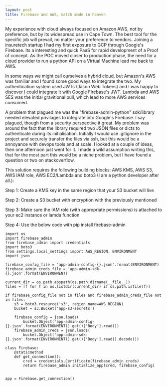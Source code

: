 ```yaml
---
layout: post
title: Firebase and AWS, match made in heaven
---
```


My experience with cloud always focused on Amazon AWS, not by preference, but by its widespread use in Cape Town. The best tool for the specific job will prevail, no matter your preference to vendors. Joining a insuretech startup I had my first exposure to GCP through Google's Firebase. Its a interesting and quick PaaS for rapid development of a Proof of concept. As the POC moved closer to production phase, the need for a cloud provider to run a python API on a Virtual Machine lead me back to AWS.

In some ways we might call ourselves a hybrid cloud, but Amazon's AWS was familiar and I found some good ways to integrate the two. My authentication system used JWTs (Jason Web Tokens) and I was happy to discover I could integrate it with Google Firebase's JWT. Lambda and AWS SES was the initial gravitional pull, which lead to more AWS services consumed.

A problem that plagued me was the "firebase-admin-python" sdk/library needed elevated privilages to integrate into Google's Firebase. I say plagued, though from a security perspective it great. My problem was around the fact that the library required two JSON files or dicts to authenticate during its initialisation. Initially I would use .gitignore in the project and securely transfer the files via ssh, but this would be a annoyance with devops tools and at scale. I looked at a couple of ideas, then one afternoon just went for it. I made a wild assumption writing this, that for the most part this would be a niche problem, but I have found a question or two on stackoverflow. 

This solution requires the following building blocks: AWS KMS, AWS S3, AWS IAM role, AWS EC2/Lambda and boto3 (I am a python developer after all.):

Step 1:
Create a KMS key in the same region that your S3 bucket will live

Step 2:
Create a S3 bucket with encryption with the previously mentioned

Step 3:
Make sure the IAM role (with appropriate permissions) is attached to your ec2 instance or lamda function

Step 4: 
Use the below code with pip install firebase-admin

```
import os
import firebase_admin
from firebase_admin import credentials
import boto3
from settings.local_settings import AWS_REGION, ENVIRONMENT
import json

firebase_config_file = 'app-admin-config-{}.json'.format(ENVIRONMENT)
firebase_admin_creds_file = 'app-admin-sdk-{}.json'.format(ENVIRONMENT)

current_dir = os.path.abspath(os.path.dirname(__file__))
files = [f for f in os.listdir(current_dir) if os.path.isfile(f)]

if firebase_config_file not in files and firebase_admin_creds_file not in files:
    s3 = boto3.resource('s3', region_name=AWS_REGION)
    bucket = s3.Bucket('app-s3-secrets')

    firebase_config = json.loads(
        bucket.Object('app-admin-config-{}.json'.format(ENVIRONMENT)).get()['Body'].read())
    firebase_admin_creds = json.loads(
        bucket.Object('app-admin-sdk-{}.json'.format(ENVIRONMENT)).get()['Body'].read().decode())

class Firebase:
    @staticmethod
    def get_connection():
        cred = credentials.Certificate(firebase_admin_creds)
        return firebase_admin.initialize_app(cred, firebase_config)


app = Firebase.get_connection()
```

<!-- ![_config.yml]({{ site.baseurl }}/images/config.png) -->
